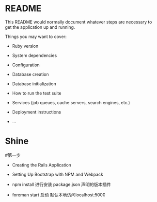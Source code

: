 # README

This README would normally document whatever steps are necessary to get the
application up and running.

Things you may want to cover:

* Ruby version

* System dependencies

* Configuration

* Database creation

* Database initialization

* How to run the test suite

* Services (job queues, cache servers, search engines, etc.)

* Deployment instructions

* ...
# Shine

#第一步
 * Creating the Rails Application
 * Setting Up Bootstrap with NPM and Webpack

 * npm install 进行安装 package.json 声明的版本插件
 * foreman start 启动 默认本地访问localhost:5000

